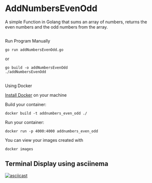 # AddNumbersEvenOdd
A simple Function in Golang that sums an array of numbers, returns the even numbers and the odd numbers from the array. 

##
Run Program Manually 

```
go run addNumbersEvenOdd.go
```
  or 
  
```
go build -o addNumbersEvenOdd
./addNumbersEvenOdd 
```
##
Using Docker

[Install Docker](https://docs.docker.com/get-docker/)  on your machine

 Build your container: 
  ``` 
  docker build -t addnumbers_even_odd ./ 
  ```
  
  Run your container: 
  ``` 
  docker run -p 4000:4000 addnumbers_even_odd 
  ```
  
  You can view your images created with 
  ```
  docker images
  ```
  
  ## Terminal Display using asciinema
  
  [![asciicast](https://asciinema.org/a/530186.svg)](https://asciinema.org/a/530186)
  
  
  

